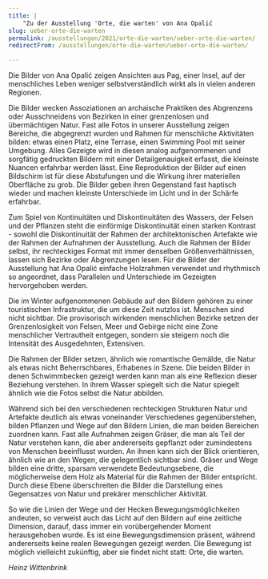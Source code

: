 ```yaml
---
title: |
    "Zu der Ausstellung 'Orte, die warten' von Ana Opalić
slug: ueber-orte-die-warten 
permalink: /ausstellungen/2021/orte-die-warten/ueber-orte-die-warten/
redirectFrom: /ausstellungen/orte-die-warten/ueber-orte-die-warten/

---
```


Die Bilder von Ana Opalić zeigen Ansichten aus Pag, einer Insel, auf der menschliches Leben weniger selbstverständlich wirkt als in vielen anderen Regionen.

Die Bilder wecken Assoziationen an archaische Praktiken des Abgrenzens oder Ausschneidens von Bezirken in einer grenzenlosen und übermächtigen Natur. Fast alle Fotos in unserer Ausstellung zeigen Bereiche, die abgegrenzt wurden und Rahmen für menschliche Aktivitäten bilden: etwas einen Platz, eine Terrase, einen Swimming Pool mit seiner Umgebung.  Alles Gezeigte wird in diesen analog aufgenommenen und sorgfätig gedruckten Bildern mit einer Detailgenauigkeit erfasst, die kleinste Nuancen erfahrbar werden lässt. Eine Reproduktion der Bilder auf einen Bildschirm ist für diese Abstufungen und die Wirkung ihrer materiellen Oberfläche zu grob. Die Bilder geben ihren Gegenstand fast haptisch wieder und machen kleinste Unterschiede im Licht und in der Schärfe erfahrbar.

Zum Spiel von Kontinuitäten und Diskontinuitäten des Wassers, der Felsen und der Pflanzen steht die einförmige Diskontinuität einen starken Kontrast - sowohl die Diskontinuität der Rahmen der  architektonischen Artefakte wie der Rahmen der Aufnahmen der Ausstellung.  Auch die Rahmen der Bilder selbst, ihr rechteckiges Format mit immer denselben Größenverhältnissen, lassen sich Bezirke oder Abgrenzungen lesen. Für die Bilder der Ausstellung hat Ana Opalić einfache Holzrahmen verwendet und rhythmisch so angeordnet, dass Parallelen und Unterschiede im Gezeigten hervorgehoben werden.

Die im Winter aufgenommenen Gebäude auf den Bildern gehören zu einer touristischen Infrastruktur, die um diese Zeit nutzlos ist. Menschen sind nicht sichtbar.  Die provisorisch wirkenden menschlichen Bezirke setzen der Grenzenlosigkeit von Felsen, Meer und Gebirge nicht eine Zone menschlicher Vertrautheit entgegen, sondern sie steigern noch die Intensität des Ausgedehnten,  Extensiven. 

Die Rahmen der Bilder setzen, ähnlich wie romantische Gemälde, die Natur als etwas nicht Beherrschbares, Erhabenes in Szene. Die beiden Bilder in denen Schwimmbecken gezeigt werden kann man als eine Reflexion dieser Beziehung verstehen. In ihrem Wasser spiegelt sich die Natur spiegelt ähnlich wie die Fotos selbst die Natur abbilden.

Während sich bei den verschiedenen rechteckigen Strukturen Natur und Artefakte deutlich als etwas voneinander Verschiedenes gegenüberstehen, bilden Pflanzen und Wege auf den Bildern Linien, die man beiden Bereichen zuordnen kann. Fast alle Aufnahmen zeigen Gräser, die man  als Teil der Natur verstehen kann, die aber andererseits gepflanzt oder zumindestens von Menschen beeinflusst wurden. An ihnen kann sich der Blick orientieren, ähnlich wie an den Wegen, die gelegentlich sichtbar sind.  Gräser und Wege bilden eine dritte,  sparsam verwendete Bedeutungsebene, die möglicherweise dem Holz als Material für die Rahmen der Bilder entspricht. Durch diese  Ebene überschreiten die Bilder die Darstellung eines Gegensatzes von Natur und prekärer menschlicher Aktivität.

So wie die Linien der Wege und der Hecken Bewegungsmöglichkeiten andeuten, so verweist auch das Licht auf den Bildern auf eine zeitliche Dimension, darauf, dass immer ein vorübergehender Moment herausgehoben wurde. Es ist eine Bewegungsdimension präsent, während andererseits keine realen Bewegungen gezeigt werden. Die Bewegung ist möglich vielleicht zukünftig, aber sie findet nicht statt: Orte, die warten.

*Heinz Wittenbrink*

